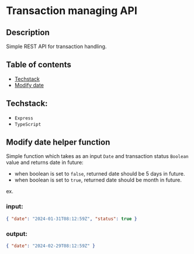 # Transaction managing API

## Description

Simple REST API for transaction handling.

## Table of contents

- [Techstack](#techstack)
- [Modify date](#modify-date-helper-function)

## Techstack:

- `Express`
- `TypeScript`

## Modify date helper function

Simple function which takes as an input `Date` and transaction status `Boolean` value and returns date in future:

- when boolean is set to `false`, returned date should be 5 days in
  future.
- when boolean is set to `true`, returned date should be month in future.

ex.

### input:

```json
{ "date": "2024-01-31T08:12:59Z", "status": true }
```

### output:

```json
{ "date": "2024-02-29T08:12:59Z" }
```
